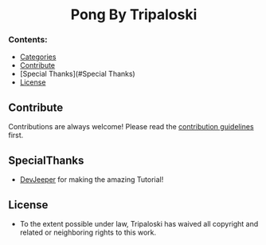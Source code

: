 <h1 align="center">Pong By Tripaloski 
<br>

</div>

### Contents:
  - [Categories](#categories)
  - [Contribute](#contribute)
  - [Special Thanks](#Special Thanks)
  - [License](#license)


## Contribute

Contributions are always welcome!
Please read the [contribution guidelines](contributing.md) first.

## SpecialThanks
- [DevJeeper](https://www.youtube.com/user/DevJeeper) for making the amazing Tutorial!

## License 

- To the extent possible under law, Tripaloski has waived all copyright and related or neighboring rights to this work.

